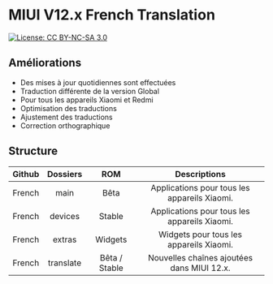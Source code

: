 # MIUI V12.x French Translation
[![License: CC BY-NC-SA 3.0](https://img.shields.io/badge/license-CC%20BY--NC--SA%203.0-lightgrey.svg)](http://creativecommons.org/licenses/by-nc-sa/3.0/)

## Améliorations
* Des mises à jour quotidiennes sont effectuées
* Traduction différente de la version Global
* Pour tous les appareils Xiaomi et Redmi
* Optimisation des traductions
* Ajustement des traductions
* Correction orthographique

## Structure
Github |  Dossiers | ROM | Descriptions
:------------: | :------------:| :------------:| :------------:
French | main | Bêta | Applications pour tous les appareils Xiaomi.
French | devices | Stable | Applications pour tous les appareils Xiaomi.
French | extras | Widgets | Widgets pour tous les appareils Xiaomi.
French | translate | Bêta / Stable | Nouvelles chaînes ajoutées dans MIUI 12.x.